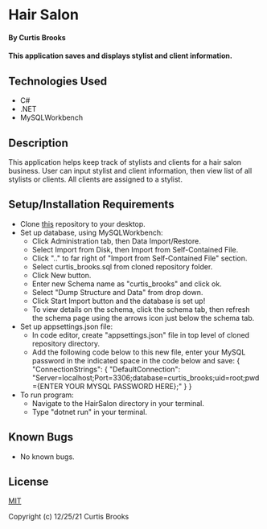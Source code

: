 # Hair Salon

#### By Curtis Brooks

#### This application saves and displays stylist and client information.

## Technologies Used

* C#
* .NET
* MySQLWorkbench

## Description

This application helps keep track of stylists and clients for a hair salon business. User can input stylist and client information, then view list of all stylists or clients. All clients are assigned to a stylist.

## Setup/Installation Requirements

* Clone [this](https://github.com/curtisbrooks678/HairSalon.Solution) repository to your desktop.
* Set up database, using MySQLWorkbench:
  * Click Administration tab, then Data Import/Restore. 
  * Select Import from Disk, then Import from Self-Contained File.
  * Click ".." to far right of "Import from Self-Contained File" section.
  * Select curtis_brooks.sql from cloned repository folder.
  * Click New button.
  * Enter new Schema name as "curtis_brooks" and click ok.
  * Select "Dump Structure and Data" from drop down.
  * Click Start Import button and the database is set up!
  * To view details on the schema, click the schema tab, then refresh the schema page using the arrows icon just below the schema tab.
* Set up appsettings.json file:
  * In code editor, create "appsettings.json" file in top level of cloned repository directory.
  * Add the following code below to this new file, enter your MySQL password in the indicated space in the code below and save: 
    {
    "ConnectionStrings": {
        "DefaultConnection": "Server=localhost;Port=3306;database=curtis_brooks;uid=root;pwd={ENTER YOUR MYSQL PASSWORD HERE};"
      }
    }
* To run program:
  * Navigate to the HairSalon directory in your terminal.
  * Type "dotnet run" in your terminal.

## Known Bugs

* No known bugs.

## License

[MIT](https://en.wikipedia.org/wiki/MIT_License) 

Copyright (c) 12/25/21 Curtis Brooks